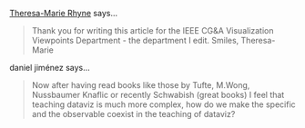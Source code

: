 <a href="http://theresamarierhyne.com" rel="nofollow noopener" target="_blank">Theresa-Marie Rhyne</a> says…
>	Thank you for writing this article for the  IEEE CG&amp;A Visualization Viewpoints Department - the department I edit. Smiles, Theresa-Marie

daniel jiménez says…
>	Now after having read books like those by Tufte, M.Wong, Nussbaumer Knaflic or recently Schwabish (great books) I feel that teaching dataviz is much more complex, how do we make the specific and the observable coexist in the teaching of dataviz?
